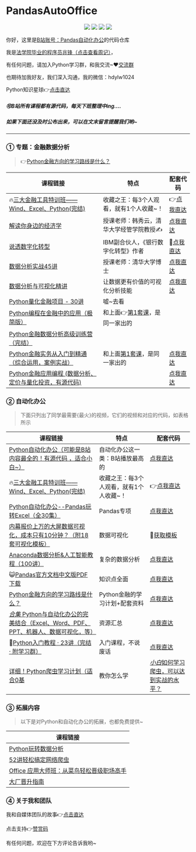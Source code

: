 # PandasAutoOffice

<div align="center">
    <a href="https://github.com/zhaofeng092/python_auto_office"> <img src="https://badgen.net/badge/Github/%E7%A8%8B%E5%BA%8F%E5%91%98?icon=github&color=red"></a>
    <a href="https://mp.weixin.qq.com/s/xkZSp3606rTPN_JbLT3hSQ"> <img src="https://badgen.net/badge/follow/%E5%85%AC%E4%BC%97%E5%8F%B7?icon=rss&color=green"></a>
    <a href="https://space.bilibili.com/259649365"> <img src="https://badgen.net/badge/pick/B%E7%AB%99?icon=dependabot&color=blue"></a>
    <a href="https://mp.weixin.qq.com/s/wx-JkgOUoJhb-7ZESxl93w"> <img src="https://badgen.net/badge/join/%E4%BA%A4%E6%B5%81%E7%BE%A4?icon=atom&color=yellow"></a>
</div>


你好，这里是[B站账号：Pandas自动化办公](https://space.bilibili.com/1001504818)的代码仓库

我是[法学院毕业的程序员兆锋（点击查看周记）](https://mp.weixin.qq.com/mp/appmsgalbum?__biz=MzkyMzIwOTgzMA==&action=getalbum&album_id=1861970403066249218&scene=173&from_msgid=2247484814&from_itemidx=1&count=3&nolastread=1#wechat_redirect)，

有任何问题，请加入Python学习群，和我交流~❤[交流群](https://mp.weixin.qq.com/s/wx-JkgOUoJhb-7ZESxl93w)

也期待加我好友，我们深入沟通，我的微信：hdylw1024

Python知识星球👉[点击直达](https://t.zsxq.com/I2fIiMf)



##### 🉑B站所有课程都有源代码，每天下班整理中ing....

##### 如果下面还没及时公布出来，可以在文末留言提醒我们哟~

------



### ① 专题：金融数据分析

> 👉[Python金融方向的学习路线是什么？](https://mp.weixin.qq.com/s/CVGw4LUJfJxiFKrGoMLpqw)

| 课程链接                                                     | 特点                                                         | 配套代码                                                     |
| ------------------------------------------------------------ | ------------------------------------------------------------ | ------------------------------------------------------------ |
| 🔥[三大金融工具特训班——Wind、Excel、Python(完结)](https://www.bilibili.com/video/BV16U4y1g7mS) | 收藏之王：每3个人观看，就有1个人收藏~！                      | 👉[点我直达](https://gitee.com/zhaofeng092/PandasAutoOffice/blob/main/%E4%B8%89%E5%A4%A7%E9%87%91%E8%9E%8D%E5%B7%A5%E5%85%B7%E7%89%B9%E8%AE%AD%E7%8F%AD%E2%80%94%E2%80%94Wind%E3%80%81Excel%E3%80%81Python(%E5%AE%8C%E7%BB%93)/%E4%B8%89%E5%A4%A7%E9%87%91%E8%9E%8D%E5%B7%A5%E5%85%B7%E7%89%B9%E8%AE%AD%E7%8F%AD%E2%80%94%E2%80%94Wind%E3%80%81Excel%E3%80%81Python(%E5%AE%8C%E7%BB%93).md) |
| [解读你身边的经济学](https://t9.lagounews.com/yRC1R0RJsDDD8) | 授课老师：韩秀云，清华大学经管学院教授✍                      | [点我直达](https://t9.lagounews.com/yRC1R0RJsDDD8)           |
| [说透数字化转型](http://gk.link/a/10EfK)                     | IBM副合伙人，《银行数字化转型》作者                          | 📱[点我直达](http://gk.link/a/10EfK)                          |
| [数据分析实战45讲](http://gk.link/a/10EfJ)                   | 授课老师：清华大学博士                                       | [点我直达](http://gk.link/a/10EfJ)                           |
| [数据分析与可视化精讲](https://t6.lagounews.com/yREERlRJsD543) | 让数据更有价值的可视化分析技能                               | [点我直达](https://t6.lagounews.com/yREERlRJsD543)           |
| [Python量化金融项目 - 30讲](https://www.bilibili.com/video/BV16b4y187Km) | 嘘~去看                                                      |                                                              |
| [Python编程在金融中的应用（极简版）](https://www.bilibili.com/video/BV1rK4y1a76X) | 和上面👉[第1套课](https://www.bilibili.com/video/BV16U4y1g7mS/)，是同一家出的 |                                                              |
| [Python金融数据分析高级训练营（完结）](https://www.bilibili.com/video/BV1Ut4y1i7wS) |                                                              |                                                              |
| [Python金融实务从入门到精通（综合运用，案例实战）](https://www.bilibili.com/video/BV1p54y1m75J) | 和上面[第1套课](https://www.bilibili.com/video/BV16U4y1g7mS/)，是同一家出的 | [点我直达](https://gitee.com/zhaofeng092/PandasAutoOffice/tree/main/Python%E9%87%91%E8%9E%8D%E5%AE%9E%E5%8A%A1%E4%BB%8E%E5%85%A5%E9%97%A8%E5%88%B0%E7%B2%BE%E9%80%9A%EF%BC%88%E7%BB%BC%E5%90%88%E8%BF%90%E7%94%A8%EF%BC%8C%E6%A1%88%E4%BE%8B%E5%AE%9E%E6%88%98%EF%BC%89) |
| [Python金融应用编程 (数据分析、定价与量化投资，有源代码)](https://www.bilibili.com/video/BV1bK4y1a7Rb) |                                                              | [点我直达](https://gitee.com/zhaofeng092/PandasAutoOffice/tree/main/Python%E9%87%91%E8%9E%8D%E5%BA%94%E7%94%A8%E7%BC%96%E7%A8%8B(%E6%95%B0%E6%8D%AE%E5%88%86%E6%9E%90%E3%80%81%E5%AE%9A%E4%BB%B7%E4%B8%8E%E9%87%8F%E5%8C%96%E6%8A%95%E8%B5%84)) |




 ### ② 自动化办公

> 下面只列出了同学最需要{最火}的视频，它们的视频和对应的代码，如表格所示

| 课程链接                                                     | 特点                                    | 配套代码                                                     |
| ------------------------------------------------------------ | --------------------------------------- | ------------------------------------------------------------ |
| [Python自动化办公（可能是B站内容最全的！有源代码 ，适合小白~）](https://www.bilibili.com/video/BV1y54y1i78U) | 自动化办公这一类：B站播放最高的         | [点我直达](https://mp.weixin.qq.com/s/XXi1XrQov9U7JFlAZBwDkw) |
| 🔥[三大金融工具特训班——Wind、Excel、Python(完结)](https://www.bilibili.com/video/BV16U4y1g7mS) | 收藏之王：每3个人观看，就有1个人收藏~！ | 👉[点我直达](https://gitee.com/zhaofeng092/PandasAutoOffice/blob/main/%E4%B8%89%E5%A4%A7%E9%87%91%E8%9E%8D%E5%B7%A5%E5%85%B7%E7%89%B9%E8%AE%AD%E7%8F%AD%E2%80%94%E2%80%94Wind%E3%80%81Excel%E3%80%81Python(%E5%AE%8C%E7%BB%93)/%E4%B8%89%E5%A4%A7%E9%87%91%E8%9E%8D%E5%B7%A5%E5%85%B7%E7%89%B9%E8%AE%AD%E7%8F%AD%E2%80%94%E2%80%94Wind%E3%80%81Excel%E3%80%81Python(%E5%AE%8C%E7%BB%93).md) |
| [Python自动化办公--Pandas玩转Excel（全30集）](https://www.bilibili.com/video/BV1hk4y1C73S) | Pandas专项                              | [点我直达](https://mp.weixin.qq.com/s/842wU4tJGrKXULHJ9EgvAA) |
| [内幕报价上万的大屏数据可视化，成本只有10分钟？（附18套可视化模板）](https://www.bilibili.com/video/BV1Kz4y1r76w) | 数据可视化                              | 🎯[获取模板](https://mp.weixin.qq.com/s/d3qcadHz9sFDRn_GGWOh4g) |
| [Anaconda数据分析&人工智能教程（100讲）](https://www.bilibili.com/video/BV1rU4y1u7og) | 复杂的数据分析                          | [点我直达](https://www.bilibili.com/video/BV1rU4y1u7og)      |
| 😺[Pandas官方文档中文版PDF下载](https://mp.weixin.qq.com/s/2XS2sLFFG3INEHj9uy2WZQ) | 知识点全面                              | [点我直达](https://gitee.com/zhaofeng092/PandasAutoOffice/tree/main/Pandas%E4%B8%AD%E6%96%87%E6%96%87%E6%A1%A3) |
| [Python金融方向的学习路线是什么？](https://mp.weixin.qq.com/s/CVGw4LUJfJxiFKrGoMLpqw) | Python金融的学习计划+配套资料           | [点我直达](https://mp.weixin.qq.com/s/CVGw4LUJfJxiFKrGoMLpqw) |
| [*合集* Python与自动化办公的完美结合（Excel、Word、PDF、PPT、机器人、数据可视化，等）](https://mp.weixin.qq.com/s/G_5cY05Qoc_yCXGQs4vIeg) | 资源汇总                                | [点我直达](https://mp.weixin.qq.com/s/G_5cY05Qoc_yCXGQs4vIeg) |
| 🌱[Python入门教程 · 23讲（完结 · 附学习群）](https://www.bilibili.com/video/BV17p4y1i7Vn) | 入门课程，不说废话                      | [点我直达](https://www.bilibili.com/video/BV17p4y1i7Vn)      |
| [详细！Python爬虫学习计划（适合0基](https://www.bilibili.com/video/BV15K411c7SZ?spm_id_from=333.999.0.0) | 教你怎么学                              | [*小白*如何学习爬虫，可以达到实战的水平？](http://mp.weixin.qq.com/s?__biz=MzUzNTc5NjA4NQ==&mid=2247490721&idx=2&sn=9340f6cc82562c7dd373df9ebd0b037e&chksm=fa815cbbcdf6d5ada99c6a80cb1758275f81d7175436b52f1df41b33c4e4a3637598848f4f56#rd) |



### ③ 拓展内容

> 以下是对Python和自动化办公的拓展，也都免费提供~

| 课程链接                                                     |
| ------------------------------------------------------------ |
| [Python玩转数据分析](https://t7.lagounews.com/yR5ER9RJsD1B2) |
| [52讲轻松搞定网络爬虫](https://mp.weixin.qq.com/s/dUpSxPgTRMGTb5T7-Ya9Ow) |
| [Office 应用大师班：从菜鸟轻松晋级职场高手](http://url.newrank.cn/39Dopa) |
| [大厂晋升指南](http://gk.link/a/10EfL)                       |



### ④ 关于我和团队



我和自媒体团队的故事👉[点击直达](https://mp.weixin.qq.com/mp/appmsgalbum?__biz=MzkyMzIwOTgzMA==&action=getalbum&album_id=1861970403066249218&scene=173&from_msgid=2247484814&from_itemidx=1&count=3&nolastread=1#wechat_redirect)

点击支持👉[赞赏码](https://gitee.com/zhaofeng092/python_auto_office/blob/master/%E8%B4%A6%E5%8F%B7%E5%85%B1%E7%94%A8%E8%B5%84%E6%BA%90/image/%E5%BE%AE%E4%BF%A1%E6%94%B6%E6%AC%BE%E7%A0%81.jpg)

有任何问题，欢迎在下方评论告诉我哟~
